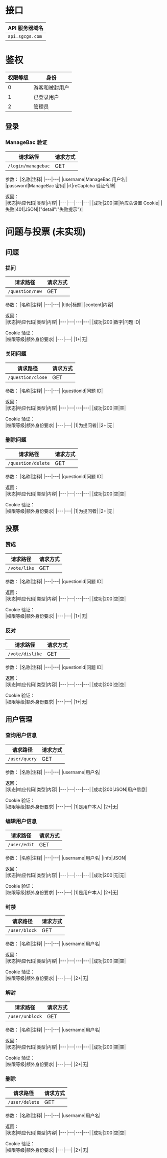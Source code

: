 # 接口
|API 服务器域名|
|---|
|`api.sgcgs.com`|

# 鉴权
|权限等级|身份|
|---|---|
|0|游客和被封用户|
|1|已登录用户|
|2|管理员|

## 登录
### ManageBac 验证
|请求路径|请求方式|
|---|---|
|`/login/managebac`|GET|

参数：
|名称|注释|
|---|---|
|username|ManageBac 用户名|
|password|ManageBac 密码|
|rt|reCaptcha 验证令牌|

返回：  
|状态|响应代码|类型|内容|
|---|---|---|---|
|成功|200|空|响应头设置 Cookie|
|失败|401|JSON|{"detail":"失败提示"}|

# 问题与投票 (未实现)

## 问题
### 提问
|请求路径|请求方式|
|---|---|
|`/question/new`|GET|

参数：
|名称|注释|
|---|---|
|title|标题|
|content|内容|

返回：  
|状态|响应代码|类型|内容|
|---|---|---|---|
|成功|200|数字|问题 ID|

Cookie 验证：  
|权限等级|额外身份要求|
|---|---|
|1+|无|

### 关闭问题
|请求路径|请求方式|
|---|---|
|`/question/close`|GET|

参数：
|名称|注释|
|---|---|
|questionid|问题 ID|

返回：  
|状态|响应代码|类型|内容|
|---|---|---|---|
|成功|200|空|空|

Cookie 验证：  
|权限等级|额外身份要求|
|---|---|
|1|为提问者|
|2+|无|

### 删除问题
|请求路径|请求方式|
|---|---|
|`/question/delete`|GET|

参数：
|名称|注释|
|---|---|
|questionid|问题 ID|

返回：  
|状态|响应代码|类型|内容|
|---|---|---|---|
|成功|200|空|空|

Cookie 验证：  
|权限等级|额外身份要求|
|---|---|
|1|为提问者|
|2+|无|

## 投票
### 赞成
|请求路径|请求方式|
|---|---|
|`/vote/like`|GET|

参数：
|名称|注释|
|---|---|
|questionid|问题 ID|

返回：  
|状态|响应代码|类型|内容|
|---|---|---|---|
|成功|200|空|空|

Cookie 验证：  
|权限等级|额外身份要求|
|---|---|
|1+|无|

### 反对
|请求路径|请求方式|
|---|---|
|`/vote/dislike`|GET|

参数：
|名称|注释|
|---|---|
|questionid|问题 ID|

返回：  
|状态|响应代码|类型|内容|
|---|---|---|---|
|成功|200|空|空|

Cookie 验证：  
|权限等级|额外身份要求|
|---|---|
|1+|无|

## 用户管理
### 查询用户信息
|请求路径|请求方式|
|---|---|
|`/user/query`|GET|

参数：
|名称|注释|
|---|---|
|username|用户名|

返回：  
|状态|响应代码|类型|内容|
|---|---|---|---|
|成功|200|JSON|用户信息|

Cookie 验证：  
|权限等级|额外身份要求|
|---|---|
|1|是用户本人|
|2+|无|

### 编辑用户信息
|请求路径|请求方式|
|---|---|
|`/user/edit`|GET|

参数：
|名称|注释|
|---|---|
|username|用户名|
|info|JSON|

返回：  
|状态|响应代码|类型|内容|
|---|---|---|---|
|成功|200|无|无|

Cookie 验证：  
|权限等级|额外身份要求|
|---|---|
|1|是用户本人|
|2+|无|

### 封禁
|请求路径|请求方式|
|---|---|
|`/user/block`|GET|

参数：
|名称|注释|
|---|---|
|username|用户名|

返回：  
|状态|响应代码|类型|内容|
|---|---|---|---|
|成功|200|空|空|

Cookie 验证：  
|权限等级|额外身份要求|
|---|---|
|2+|无|

### 解封
|请求路径|请求方式|
|---|---|
|`/user/unblock`|GET|

参数：
|名称|注释|
|---|---|
|username|用户名|

返回：  
|状态|响应代码|类型|内容|
|---|---|---|---|
|成功|200|空|空|

Cookie 验证：  
|权限等级|额外身份要求|
|---|---|
|2+|无|

### 删除
|请求路径|请求方式|
|---|---|
|`/user/delete`|GET|

参数：
|名称|注释|
|---|---|
|username|用户名|

返回：  
|状态|响应代码|类型|内容|
|---|---|---|---|
|成功|200|空|空|

Cookie 验证：  
|权限等级|额外身份要求|
|---|---|
|2+|无|
